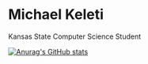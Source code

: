 # Michael Keleti

Kansas State Computer Science Student

[![Anurag's GitHub stats](https://github-readme-stats.vercel.app/api?username=mkeleti&count_private=true&show_icons=true&theme=tokyonight)](https://github.com/anuraghazra/github-readme-stats)

